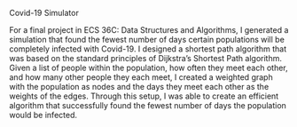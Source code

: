 Covid-19 Simulator

For a final project in ECS 36C: Data Structures and Algorithms, I generated a simulation that found the fewest number of days certain populations will be completely infected with Covid-19. I designed a shortest path algorithm that was based on the standard principles of Dijkstra’s Shortest Path algorithm. Given a list of people within the population, how often they meet each other, and how many other people they each meet, I created a weighted graph with the population as nodes and the days they meet each other as the weights of the edges. Through this setup, I was able to create an efficient algorithm that successfully found the fewest number of days the population would be infected.
